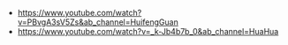 - https://www.youtube.com/watch?v=PBvgA3sV5Zs&ab_channel=HuifengGuan
- https://www.youtube.com/watch?v=_k-Jb4b7b_0&ab_channel=HuaHua